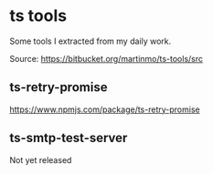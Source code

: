 # ts tools #

Some tools I extracted from my daily work.

Source: https://bitbucket.org/martinmo/ts-tools/src

## ts-retry-promise ##

https://www.npmjs.com/package/ts-retry-promise

## ts-smtp-test-server ##

Not yet released

